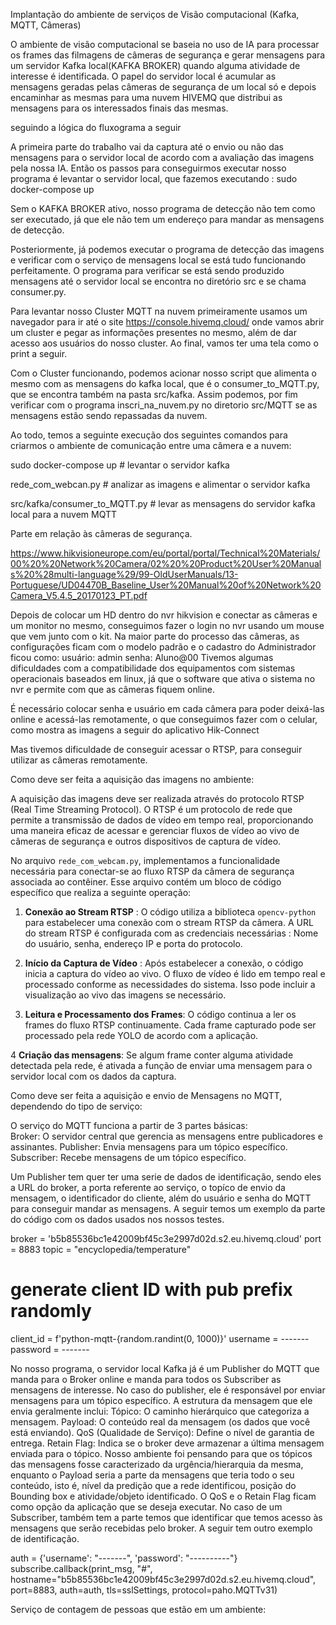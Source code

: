 Implantação do ambiente de serviços de Visão computacional (Kafka, MQTT, Câmeras)





O ambiente de visão computacional se baseia no uso de IA para processar os frames das filmagens de câmeras de segurança e gerar mensagens para um servidor Kafka local(KAFKA BROKER) quando alguma atividade de interesse é identificada. O papel do servidor local é acumular as mensagens geradas pelas câmeras de segurança de um local só e depois encaminhar as mesmas para uma nuvem HIVEMQ que distribui as mensagens para os interessados finais das mesmas. 

seguindo a lógica do fluxograma a seguir 







A primeira parte do trabalho vai da captura até o envio ou não das mensagens para o servidor local de acordo com a avaliação das imagens pela nossa IA. Então os passos para conseguirmos executar nosso programa é levantar o servidor local, que fazemos executando :
sudo docker-compose up

Sem o KAFKA BROKER ativo, nosso programa de detecção não tem como ser executado, já que ele não tem um endereço para mandar as mensagens de detecção.

Posteriormente, já podemos executar o programa de detecção das imagens e verificar com o serviço de mensagens local se está tudo funcionando perfeitamente. O programa para verificar se está sendo produzido mensagens até o servidor local se encontra no diretório src e se chama consumer.py.

Para levantar nosso Cluster  MQTT na nuvem primeiramente usamos um navegador para ir até o site https://console.hivemq.cloud/  onde vamos abrir um cluster e pegar as informações presentes no mesmo, além de dar acesso aos usuários do nosso cluster. Ao final, vamos ter uma tela como o print a seguir.




Com o Cluster funcionando, podemos acionar nosso script que alimenta o mesmo com as mensagens do kafka local, que é o consumer_to_MQTT.py, que se encontra também na pasta src/kafka. Assim podemos, por fim verificar com o programa inscri_na_nuvem.py no diretorio src/MQTT se as mensagens estão sendo repassadas da nuvem. 

Ao todo, temos a seguinte execução dos seguintes comandos para criarmos o ambiente de comunicação entre uma câmera e a nuvem:

sudo docker-compose up  # levantar o servidor kafka
 
rede_com_webcan.py # analizar as imagens e alimentar o servidor kafka

src/kafka/consumer_to_MQTT.py # levar as mensagens do servidor kafka local para a nuvem MQTT




Parte em relação às câmeras de segurança. 

https://www.hikvisioneurope.com/eu/portal/portal/Technical%20Materials/00%20%20Network%20Camera/02%20%20Product%20User%20Manuals%20%28multi-language%29/99-OldUserManuals/13-Portuguese/UD04470B_Baseline_User%20Manual%20of%20Network%20Camera_V5.4.5_20170123_PT.pdf

Depois de colocar um HD dentro do nvr hikvision e conectar as câmeras e um monitor  no mesmo, conseguimos fazer o login no nvr usando um mouse que vem junto com o kit.
Na maior parte do processo das câmeras, as configurações ficam com o modelo padrão e o cadastro do Administrador ficou como:
usuário: admin
senha: Aluno@00
Tivemos algumas dificuldades com a compatibilidade dos equipamentos com sistemas operacionais baseados em linux, já que o software que ativa o sistema no nvr e permite com que as câmeras fiquem online.

É necessário colocar senha e usuário em cada câmera para poder deixá-las online e acessá-las remotamente, o que conseguimos fazer com o celular, como mostra as imagens a seguir do aplicativo Hik-Connect

 
 Mas tivemos dificuldade de conseguir acessar o RTSP, para conseguir utilizar as câmeras remotamente. 


Como deve ser feita a aquisição das imagens no ambiente:

A aquisição das imagens deve ser realizada através do protocolo RTSP (Real Time Streaming Protocol). O RTSP é um protocolo de rede que permite a transmissão de dados de vídeo em tempo real, proporcionando uma maneira eficaz de acessar e gerenciar fluxos de vídeo ao vivo de câmeras de segurança e outros dispositivos de captura de vídeo.

No arquivo `rede_com_webcam.py`, implementamos a funcionalidade necessária para conectar-se ao fluxo RTSP da câmera de segurança associada ao contêiner. Esse arquivo contém um bloco de código específico que realiza a seguinte operação:

1. **Conexão ao Stream RTSP** :  O código utiliza a biblioteca `opencv-python` para estabelecer uma conexão com o stream RTSP da câmera. A URL do stream RTSP é configurada com as credenciais necessárias : Nome do usuário, senha, endereço IP e porta do protocolo.

2. **Início da Captura de Vídeo** : Após estabelecer a conexão, o código inicia a captura do vídeo ao vivo. O fluxo de vídeo é lido em tempo real e processado conforme as necessidades do sistema. Isso pode incluir a visualização ao vivo das imagens se necessário.

3. **Leitura e Processamento dos Frames**: O código continua a ler os frames do fluxo RTSP continuamente. Cada frame capturado pode ser processado pela rede YOLO de acordo com a aplicação.

4 **Criação das mensagens**: Se algum frame conter alguma atividade detectada pela rede, é ativada a função de enviar uma mensagem para o servidor local com os dados da captura.
 

 

 



Como deve ser feita a aquisição e envio de Mensagens no MQTT, dependendo do tipo de serviço: 

O serviço do MQTT funciona a partir de 3 partes básicas: 	
Broker: O servidor central que gerencia as mensagens entre publicadores e assinantes.
Publisher: Envia mensagens para um tópico específico.
Subscriber: Recebe mensagens de um tópico específico.

Um Publisher tem quer ter uma serie de dados de identificação, sendo eles a URL do broker, a porta referente ao serviço, o topíco de envio da mensagem, o identificador do cliente, além do usuário e senha do MQTT para conseguir mandar as mensagens. A seguir temos um exemplo da parte do código com os dados usados nos nossos testes.

broker = 'b5b85536bc1e42009bf45c3e2997d02d.s2.eu.hivemq.cloud'
port = 8883
topic = "encyclopedia/temperature"
# generate client ID with pub prefix randomly
client_id = f'python-mqtt-{random.randint(0, 1000)}'
username = -------
password = -------

No nosso programa, o servidor local Kafka já é um Publisher do MQTT que manda para o Broker online e manda para todos os Subscriber as mensagens de interesse.
No caso do publisher, ele é responsável por enviar mensagens para um tópico específico. A estrutura da mensagem que ele envia geralmente inclui:
Tópico: O caminho hierárquico que categoriza a mensagem.
Payload: O conteúdo real da mensagem (os dados que você está enviando).
QoS (Qualidade de Serviço): Define o nível de garantia de entrega.
Retain Flag: Indica se o broker deve armazenar a última mensagem enviada para o tópico.
Nosso ambiente foi pensando para que os tópicos das mensagens fosse caracterizado da urgência/hierarquia da mesma, enquanto o Payload seria a parte da mensagens que teria todo o seu conteúdo, isto é, nível da predição que a rede identificou, posição do Bounding box e atividade/objeto identificado. O QoS e o Retain Flag ficam como opção da aplicação que se deseja executar.
 No caso de um Subscriber, também tem a parte temos que identificar que temos acesso às mensagens que serão recebidas pelo broker. A seguir tem outro exemplo de identificação.

auth = {'username': "-------", 'password': "----------"}
subscribe.callback(print_msg, "#", hostname="b5b85536bc1e42009bf45c3e2997d02d.s2.eu.hivemq.cloud", port=8883, auth=auth,
               	tls=sslSettings, protocol=paho.MQTTv31)




Serviço de contagem de pessoas que estão em um ambiente:

